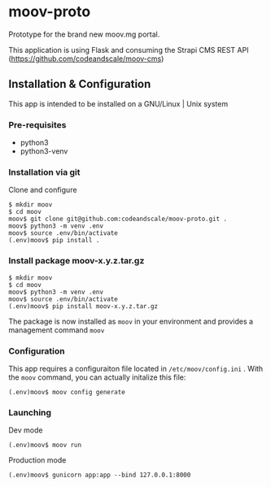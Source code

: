 # moov-proto

Prototype for the brand new moov.mg portal.

This application is using Flask and consuming the Strapi CMS REST API (https://github.com/codeandscale/moov-cms)

## Installation & Configuration

This app is intended to be installed on a GNU/Linux | Unix system

### Pre-requisites

* python3
* python3-venv

### Installation via git

Clone and configure

```
$ mkdir moov
$ cd moov
moov$ git clone git@github.com:codeandscale/moov-proto.git .
moov$ python3 -m venv .env
moov$ source .env/bin/activate
(.env)moov$ pip install .
```

### Install package moov-x.y.z.tar.gz

```
$ mkdir moov
$ cd moov
moov$ python3 -m venv .env
moov$ source .env/bin/activate
(.env)moov$ pip install moov-x.y.z.tar.gz
```

The package is now installed as `moov` in your environment and provides a management command `moov`

### Configuration

This app requires a configuraiton file located in `/etc/moov/config.ini` .
With the `moov` command, you can actually initalize this file:

```
(.env)moov$ moov config generate
```

### Launching

Dev mode

```
(.env)moov$ moov run
```

Production mode

```
(.env)moov$ gunicorn app:app --bind 127.0.0.1:8000
```
